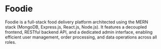 # Foodie
Foodie is a full-stack food delivery platform architected using the MERN stack (MongoDB, Express.js, React.js, Node.js). It features a decoupled frontend, RESTful backend API, and a dedicated admin interface, enabling efficient user management, order processing, and data operations across all roles.
